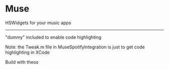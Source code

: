 # Muse
HSWidgets for your music apps
___
"dummy" included to enable code highlighting

Note: the Tweak.m file in MuseSpotifyIntegration is just to get code highlighting in XCode

Build with theos
